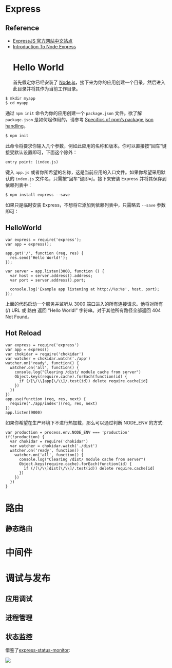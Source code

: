 

# Express

## Reference

* [ExpressJS 官方网站中文站点](http://www.expressjs.com.cn/)
* [Introduction To Node Express](https://medium.com/javascript-scene/introduction-to-node-express-90c431f9e6fd#.gl2r6gcnn)
  # Hello World
  首先假定你已经安装了 [Node.js](https://nodejs.org/)，接下来为你的应用创建一个目录，然后进入此目录并将其作为当前工作目录。

```
$ mkdir myapp
$ cd myapp
```

通过 `npm init` 命令为你的应用创建一个 `package.json` 文件。欲了解 `package.json` 是如何起作用的，请参考 [Specifics of npm’s package.json handling](https://docs.npmjs.com/files/package.json)。

```
$ npm init
```

此命令将要求你输入几个参数，例如此应用的名称和版本。你可以直接按“回车”键接受默认设置即可，下面这个除外：

```
entry point: (index.js)
```

键入 `app.js` 或者你所希望的名称，这是当前应用的入口文件。如果你希望采用默认的 `index.js` 文件名，只需按“回车”键即可。接下来安装 Express 并将其保存到依赖列表中：

```
$ npm install express --save
```

如果只是临时安装 Express，不想将它添加到依赖列表中，只需略去 `--save` 参数即可：

## HelloWorld

```
var express = require('express');
var app = express();

app.get('/', function (req, res) {
  res.send('Hello World!');
});

var server = app.listen(3000, function () {
  var host = server.address().address;
  var port = server.address().port;

  console.log('Example app listening at http://%s:%s', host, port);
});
```

上面的代码启动一个服务并监听从 3000 端口进入的所有连接请求。他将对所有 (/) URL 或 路由 返回 “Hello World!” 字符串。对于其他所有路径全部返回 404 Not Found。

## Hot Reload

```
var express = require('express')
var app = express()
var chokidar = require('chokidar')
var watcher = chokidar.watch('./app')
watcher.on('ready', function() {
  watcher.on('all', function() {
    console.log("Clearing /dist/ module cache from server")
    Object.keys(require.cache).forEach(function(id) {
      if (/[\/\\]app[\/\\]/.test(id)) delete require.cache[id]
    })
  })
})
app.use(function (req, res, next) {
  require('./app/index')(req, res, next)
})
app.listen(9000)
```

如果你希望在生产环境下不进行热加载，那么可以通过判断 NODE_ENV 的方式:

```
var production = process.env.NODE_ENV === 'production'
if(!production) {
  var chokidar = require('chokidar')
  var watcher = chokidar.watch('./dist')
  watcher.on('ready', function() {
    watcher.on('all', function() {
      console.log("Clearing /dist/ module cache from server")
      Object.keys(require.cache).forEach(function(id) {
        if (/[\/\\]dist[\/\\]/.test(id)) delete require.cache[id]
      })
    })
  })
}
```

# 路由

## 静态路由

# 中间件

# 调试与发布

## 应用调试

## 进程管理

## 状态监控

借鉴了[express-status-monitor](https://github.com/RafalWilinski/express-status-monitor):

![](https://camo.githubusercontent.com/1920f24ec0da485299d076cacc5a2606d0c6a7e3/687474703a2f2f692e696d6775722e636f6d2f4148697a4557712e676966)
